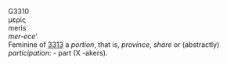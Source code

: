 <body>
  <p>G3310<br>  μερίς  <br> meris  <br><i>mer-ece‘ </i><br>Feminine of <a href="g3313.htm">3313</a>  a <i>portion</i>, that is, <i>province</i>, <i>share</i> or (abstractly) <i>participation:</i> - part (X -akers).<br></p>
 </body>